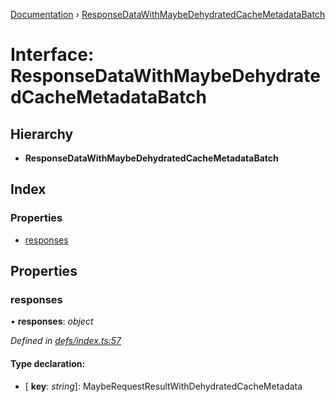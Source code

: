 [Documentation](../README.md) › [ResponseDataWithMaybeDehydratedCacheMetadataBatch](responsedatawithmaybedehydratedcachemetadatabatch.md)

# Interface: ResponseDataWithMaybeDehydratedCacheMetadataBatch

## Hierarchy

* **ResponseDataWithMaybeDehydratedCacheMetadataBatch**

## Index

### Properties

* [responses](responsedatawithmaybedehydratedcachemetadatabatch.md#responses)

## Properties

###  responses

• **responses**: *object*

*Defined in [defs/index.ts:57](https://github.com/badbatch/graphql-box/blob/e26041be/packages/server/src/defs/index.ts#L57)*

#### Type declaration:

* \[ **key**: *string*\]: MaybeRequestResultWithDehydratedCacheMetadata

